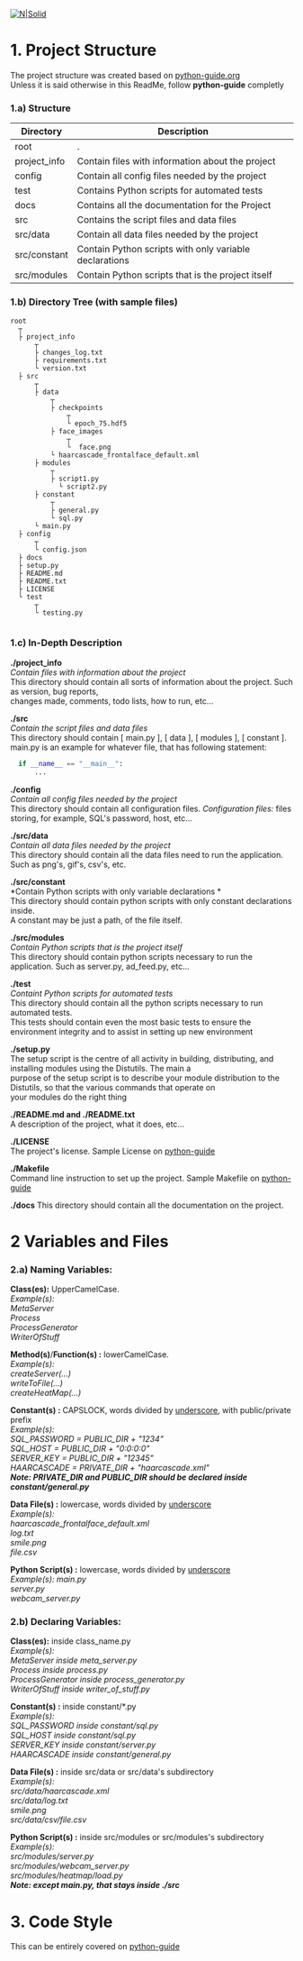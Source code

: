 [![N|Solid](https://i.imgur.com/rUMbDaZ.png)](https://cyberlabs.com.br)  
    
    
  # 1. Project Structure  
    
  The project structure was created based on [python-guide.org](http://docs.python-guide.org/en/latest/writing/structure/)   
  Unless it is said otherwise in this ReadMe, follow **python-guide** completly  
    
  ### 1.a) Structure  
  Directory  | Description  
  ------------- | -------------  
  root | .  
  project_info  | Contain files with information about the project  
  config | Contain all config files needed by the project  
  test | Contains Python scripts for automated tests
  docs | Contains all the documentation for the Project
  src  | Contains the script files and data files  
  src/data | Contain all data files needed by the project   
  src/constant | Contain Python scripts with only variable declarations  
  src/modules | Contain Python scripts that is the project itself  
    
  ### 1.b) Directory Tree  (with sample files)
  ```   
  root  
  	┬    
  	├ project_info    
  		┬    
  	 	├ changes_log.txt  
  	 	├ requirements.txt  
  	 	└ version.txt  
  	├ src    
  		┬   
  		├ data  
  			┬  
  			├ checkpoints  
  				┬  
  				└ epoch_75.hdf5  
  			├ face_images  
  				┬  
  				└  face.png  
  			└ haarcascade_frontalface_default.xml  
  		├ modules  
  			┬  
  		 	├ script1.py  
              └ script2.py  
  		├ constant  
  			┬  
  			├ general.py  
  			└ sql.py  
  		└ main.py  
  	├ config    
  		┬    
  	 	└ config.json  
  	├ docs  
  	├ setup.py  
  	├ README.md  
  	├ README.txt  
  	├ LICENSE  
  	└ test   
   		┬    		
  	    └ testing.py  
    
  ```  

  ### 1.c) In-Depth Description

  **./project_info**  
  *Contain files with information about the project*  
  This directory should contain all sorts of information about the project. Such as version, bug reports,  
  changes made, comments, todo lists, how to run, etc...  
  
  **./src**  
  *Contain the script files and data files*  
  This directory should contain [ main.py ], [ data ], [ modules ], [ constant ].  
  main.py is an example for whatever file, that has following statement: 
  ```py
    if __name__ == "__main__":
        ...
  ``` 
  
  **./config**  
  *Contain all config files needed by the project*  
  This directory should contain all configuration files.
  *Configuration files:* files storing, for example, SQL's password, host, etc...
  
  **./src/data**  
  *Contain all data files needed by the project*  
  This directory should contain all the data files need to run the application. Such as png's, gif's, csv's, etc.  

  **./src/constant**  
  *Contain Python scripts with only variable declarations *  
  This directory should contain python scripts with only constant declarations inside.  
  A constant may be just a path, of the file itself.  

  **./src/modules**  
  *Contain Python scripts that is the project itself*  
  This directory should contain python scripts necessary to run the application. Such as server.py, ad_feed.py, etc...  

  **./test**  
  *Containt Python scripts for automated tests*  
  This directory should contain all the python scripts necessary to run automated tests.  
  This tests should contain even the most basic tests to ensure the environment integrity and to assist in setting up new environment

  **./setup.py**  
  The setup script is the centre of all activity in building, distributing, and installing modules using the Distutils. The main a   
  purpose of the setup script is to describe your module distribution to the Distutils, so that the various commands that operate on  
  your modules do the right thing  
  
  **./README.md and ./README.txt**  
  A description of the project, what it does, etc...
  
  **./LICENSE**  
  The project's license.
  Sample License on [python-guide](http://docs.python-guide.org/en/latest/writing/structure/)
  
  **./Makefile**  
  Command line instruction to set up the project.
  Sample Makefile on [python-guide](http://docs.python-guide.org/en/latest/writing/structure/)
  
  **./docs**
  This directory should contain all the documentation on the project.
  
  # 2 Variables and Files  
    
  ### 2.a) Naming Variables:  
  **Class(es):**  UpperCamelCase.  
  *Example(s):  
  MetaServer  
  Process  
  ProcessGenerator  
  WriterOfStuff*  
    
  **Method(s)**/**Function(s) :** lowerCamelCase.    
  *Example(s):  
  createServer(...)  
  writeToFile(...)  
  createHeatMap(...)*  
    
  **Constant(s) :** CAPSLOCK, words divided by <u>underscore</u>, with public/private prefix  
  <i>Example(s):  
  SQL_PASSWORD = PUBLIC_DIR + "1234"  
  SQL_HOST = PUBLIC_DIR + "0:0:0:0"  
  SERVER_KEY = PUBLIC_DIR + "12345"  
  HAARCASCADE = PRIVATE_DIR + "haarcascade.xml" </i>  
  <i><b>Note: PRIVATE_DIR and PUBLIC_DIR should be declared inside constant/general.py </i></b>
    
  **Data File(s) :** lowercase, words divided by <u>underscore</u>   
  <i>Example(s):  
  haarcascade_frontalface_default.xml  
  log.txt  
  smile.png  
  file.csv</i>  
    
  **Python Script(s) :** lowercase, words divided by <u>underscore</u>    
  *Example(s): 
   main.py  
   server.py  
   webcam_server.py*  
    
  ### 2.b) Declaring Variables:  
    
  **Class(es):**  inside class_name.py  
  *Example(s):  
  MetaServer inside meta_server.py  
  Process inside process.py  
  ProcessGenerator inside process_generator.py  
  WriterOfStuff inside writer_of_stuff.py*  
    
  **Constant(s) :** inside constant/*.py  
  *Example(s):  
  SQL_PASSWORD inside constant/sql.py  
  SQL_HOST inside constant/sql.py  
  SERVER_KEY inside constant/server.py  
  HAARCASCADE inside constant/general.py*  
    
  **Data File(s) :** inside src/data or src/data's subdirectory  
  *Example(s):  
  src/data/haarcascade.xml  
  src/data/log.txt  
  smile.png  
  src/data/csv/file.csv*  
    
  **Python Script(s) :** inside src/modules or src/modules's subdirectory  
  *Example(s):  
  src/modules/server.py  
  src/modules/webcam_server.py  
  src/modules/heatmap/load.py*  
  <i><b>Note: except main.py, that stays inside ./src</i></b>  
  
  # 3. Code Style
  This can be entirely covered on [python-guide](http://docs.python-guide.org/en/latest/writing/style/)
